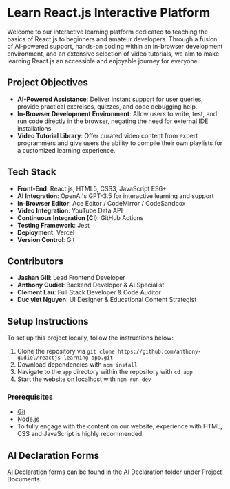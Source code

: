 # Learn React.js Interactive Platform

Welcome to our interactive learning platform dedicated to teaching the basics of React.js to beginners and amateur developers. Through a fusion of AI-powered support, hands-on coding within an in-browser development environment, and an extensive selection of video tutorials, we aim to make learning React.js an accessible and enjoyable journey for everyone.

## Project Objectives

- **AI-Powered Assistance**: Deliver instant support for user queries, provide practical exercises, quizzes, and code debugging help.
- **In-Browser Development Environment**: Allow users to write, test, and run code directly in the browser, negating the need for external IDE installations.
- **Video Tutorial Library**: Offer curated video content from expert programmers and give users the ability to compile their own playlists for a customized learning experience.

## Tech Stack

- **Front-End**: React.js, HTML5, CSS3, JavaScript ES6+
- **AI Integration**: OpenAI's GPT-3.5 for interactive learning and support
- **In-Browser Editor**: Ace Editor / CodeMirror / CodeSandbox
- **Video Integration**: YouTube Data API
- **Continuous Integration (CI)**: GitHub Actions
- **Testing Framework**: Jest
- **Deployment**: Vercel
- **Version Control**: Git

## Contributors

- **Jashan Gill**: Lead Frontend Developer
- **Anthony Gudiel**: Backend Developer & AI Specialist
- **Clement Lau**: Full Stack Developer & Code Auditor
- **Duc viet Nguyen**: UI Designer & Educational Content Strategist


## Setup Instructions

To set up this project locally, follow the instructions below:

1. Clone the repository via `git clone https://github.com/anthony-gudiel/reactjs-learning-app.git`
2. Download dependencies with `npm install`
3. Navigate to the `app` directory within the repository with `cd app`
4. Start the website on localhost with `npm run dev`

### Prerequisites

- [Git](https://git-scm.com/downloads)
- [Node.js](https://nodejs.org/en/)
- To fully engage with the content on our website, experience with HTML, CSS and JavaScript is highly recommended.

## AI Declaration Forms

AI Declaration forms can be found in the AI Declaration folder under Project Documents.